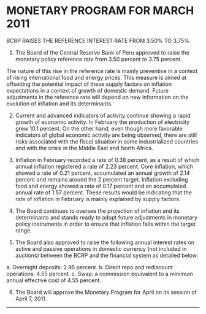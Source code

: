 # MONETARY PROGRAM FOR MARCH 2011
 BCRP RAISES THE REFERENCE INTEREST RATE FROM 3.50% TO 3.75%

1. The Board of the Central Reserve Bank of Peru approved to raise the monetary policy
reference rate from 3.50 percent to 3.75 percent.

The nature of this rise in the reference rate is mainly preventive in a context of rising
international food and energy prices. This measure is aimed at offsetting the potential
impact of these supply factors on inflation expectations in a context of growth of
domestic demand. Future adjustments in the reference rate will depend on new
information on the evolution of inflation and its determinants.

2. Current and advanced indicators of activity continue showing a rapid growth of economic
activity. In February the production of electricity grew 10.1 percent. On the other hand,
even though more favorable indicators of global economic activity are being observed,
there are still risks associated with the fiscal situation in some industrialized countries
and with the crisis in the Middle East and North Africa.

3. Inflation in February recorded a rate of 0.38 percent, as a result of which annual inflation
registered a rate of 2.23 percent. Core inflation, which showed a rate of 0.21 percent,
accumulated an annual growth of 2.14 percent and remains around the 2 percent target.
Inflation excluding food and energy showed a rate of 0.17 percent and an accumulated
annual rate of 1.57 percent. These results would be indicating that the rate of inflation in
February is mainly explained by supply factors.

4. The Board continues to oversee the projection of inflation and its determinants and
stands ready to adopt future adjustments in monetary policy instruments in order to
ensure that inflation falls within the target range.

5. The Board also approved to raise the following annual interest rates on active and
passive operations in domestic currency (not included in auctions) between the BCRP
and the financial system as detailed below:

a. Overnight deposits: 2.95 percent.
b.  Direct repo and rediscount operations: 4.55 percent.
c. Swap: a commission equivalent to a minimum annual effective cost of 4.55
percent.

6. The Board will approve the Monetary Program for April on its session of April 7, 2011.


-----


